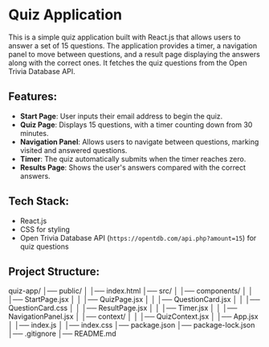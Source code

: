 # Quiz Application

This is a simple quiz application built with React.js that allows users to answer a set of 15 questions. The application provides a timer, a navigation panel to move between questions, and a result page displaying the answers along with the correct ones. It fetches the quiz questions from the Open Trivia Database API.

## Features:
- **Start Page**: User inputs their email address to begin the quiz.
- **Quiz Page**: Displays 15 questions, with a timer counting down from 30 minutes.
- **Navigation Panel**: Allows users to navigate between questions, marking visited and answered questions.
- **Timer**: The quiz automatically submits when the timer reaches zero.
- **Results Page**: Shows the user's answers compared with the correct answers.

## Tech Stack:
- React.js
- CSS for styling
- Open Trivia Database API (`https://opentdb.com/api.php?amount=15`) for quiz questions

## Project Structure:
quiz-app/
│── public/
│   │── index.html
│── src/
│   │── components/
│   │   │── StartPage.jsx
│   │   │── QuizPage.jsx
│   │   │── QuestionCard.jsx
│   │   │── QuestionCard.css
│   │   │── ResultPage.jsx
│   │   │── Timer.jsx
│   │   │── NavigationPanel.jsx
│   │── context/
│   │   │── QuizContext.jsx
│   │── App.jsx
│   │── index.js
│   │── index.css
│── package.json
│── package-lock.json
│── .gitignore
│── README.md
